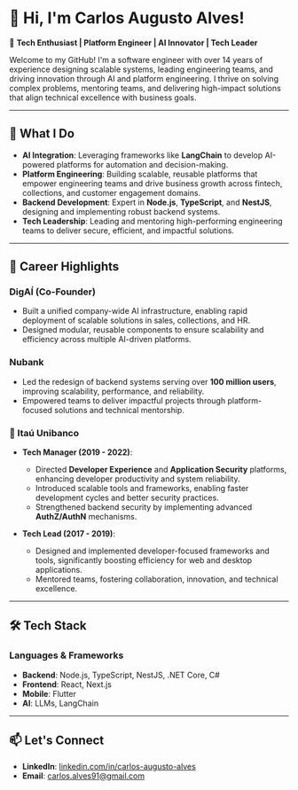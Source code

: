 # 👋 Hi, I'm Carlos Augusto Alves!  

🎯 **Tech Enthusiast | Platform Engineer | AI Innovator | Tech Leader**  

Welcome to my GitHub! I'm a software engineer with over 14 years of experience designing scalable systems, leading engineering teams, and driving innovation through AI and platform engineering. I thrive on solving complex problems, mentoring teams, and delivering high-impact solutions that align technical excellence with business goals.  

---

## 🚀 **What I Do**  

- **AI Integration**: Leveraging frameworks like **LangChain** to develop AI-powered platforms for automation and decision-making.  
- **Platform Engineering**: Building scalable, reusable platforms that empower engineering teams and drive business growth across fintech, collections, and customer engagement domains.
- **Backend Development**: Expert in **Node.js**, **TypeScript**, and **NestJS**, designing and implementing robust backend systems.  
- **Tech Leadership**: Leading and mentoring high-performing engineering teams to deliver secure, efficient, and impactful solutions.  

---

## 🌟 **Career Highlights**  

### **DigAÍ (Co-Founder)**  
- Built a unified company-wide AI infrastructure, enabling rapid deployment of scalable solutions in sales, collections, and HR.  
- Designed modular, reusable components to ensure scalability and efficiency across multiple AI-driven platforms.  

### **Nubank**  
- Led the redesign of backend systems serving over **100 million users**, improving scalability, performance, and reliability.  
- Empowered teams to deliver impactful projects through platform-focused solutions and technical mentorship.  

### **🚀 Itaú Unibanco**  
- **Tech Manager (2019 - 2022)**:  
  - Directed **Developer Experience** and **Application Security** platforms, enhancing developer productivity and system reliability.  
  - Introduced scalable tools and frameworks, enabling faster development cycles and better security practices.  
  - Strengthened backend security by implementing advanced **AuthZ/AuthN** mechanisms.  

- **Tech Lead (2017 - 2019)**:  
  - Designed and implemented developer-focused frameworks and tools, significantly boosting efficiency for web and desktop applications.  
  - Mentored teams, fostering collaboration, innovation, and technical excellence.
  
---

## 🛠️ **Tech Stack**  

### **Languages & Frameworks**  
- **Backend**: Node.js, TypeScript, NestJS, .NET Core, C#  
- **Frontend**: React, Next.js
- **Mobile**: Flutter
- **AI**: LLMs, LangChain

---

## 📫 **Let's Connect**  

- **LinkedIn**: [linkedin.com/in/carlos-augusto-alves](https://www.linkedin.com/in/carlos-augusto-alves)  
- **Email**: carlos.alves91@gmail.com  
